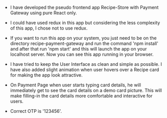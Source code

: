 - I have developed the pseudo frontend app Recipe-Store with Payment Gateway using pure React only. 
- I could have used redux in this app but considering the less complexity of this app, I chose not to use redux. 
- If you want to run this app on your system, you just need to be on the directory recipe-payment-gateway and run the command 'npm install' and after that run 'npm start' and this will launch the app on your localhost server. Now you can see this app running in your browser.

- I have tried to keep the User Interface as clean and simple as possible. I have also added slight animation when user hovers over a Recipe card for making the app look attractive. 
- On Payment Page when user starts typing card details, he will immediately get to see the card details on a demo card picture. This will make filling-in the card details more comfortable and interactive for users.
- Correct OTP is '123456'.
